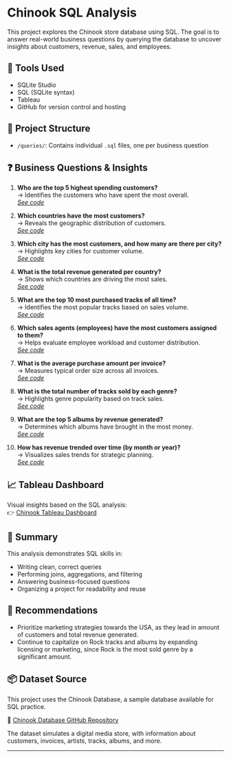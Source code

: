 # Chinook SQL Analysis

This project explores the Chinook store database using SQL. The goal is to answer real-world business questions by querying the database to uncover insights about customers, revenue, sales, and employees.

## 🧰 Tools Used
- SQLite Studio
- SQL (SQLite syntax)
- Tableau
- GitHub for version control and hosting

## 📁 Project Structure
- `/queries/`: Contains individual `.sql` files, one per business question

## ❓ Business Questions & Insights

1. **Who are the top 5 highest spending customers?**  
   → Identifies the customers who have spent the most overall.  
   _[See code](queries/top_5_customers.sql)_

2. **Which countries have the most customers?**  
   → Reveals the geographic distribution of customers.  
   _[See code](queries/customers_by_country.sql)_

3. **Which city has the most customers, and how many are there per city?**  
   → Highlights key cities for customer volume.  
   _[See code](queries/customers_by_city.sql)_

4. **What is the total revenue generated per country?**  
   → Shows which countries are driving the most sales.  
   _[See code](queries/revenue_by_country.sql)_

5. **What are the top 10 most purchased tracks of all time?**  
   → Identifies the most popular tracks based on sales volume.  
   _[See code](queries/top_tracks.sql)_

6. **Which sales agents (employees) have the most customers assigned to them?**  
   → Helps evaluate employee workload and customer distribution.  
   _[See code](queries/customers_per_sales_agent.sql)_

7. **What is the average purchase amount per invoice?**  
   → Measures typical order size across all invoices.  
   _[See code](queries/avg_invoice_amount.sql)_

8. **What is the total number of tracks sold by each genre?**  
   → Highlights genre popularity based on track sales.  
   _[See code](queries/tracks_sold_by_genre.sql)_

9. **What are the top 5 albums by revenue generated?**  
   → Determines which albums have brought in the most money.  
   _[See code](queries/top_albums_by_revenue.sql)_

10. **How has revenue trended over time (by month or year)?**  
   → Visualizes sales trends for strategic planning.  
   _[See code](queries/revenue_by_year.sql)_

## 📈 Tableau Dashboard

Visual insights based on the SQL analysis:  
👉 [Chinook Tableau Dashboard](https://public.tableau.com/app/profile/benjamin.munson/viz/ChinookSQLTableauVisualization/ChinookSalesAnalysis)


## 📌 Summary

This analysis demonstrates SQL skills in:
- Writing clean, correct queries
- Performing joins, aggregations, and filtering
- Answering business-focused questions
- Organizing a project for readability and reuse

## 🚀 Recommendations
- Prioritize marketing strategies towards the USA, as they lead in amount of customers and total revenue generated.
- Continue to capitalize on Rock tracks and albums by expanding licensing or marketing, since Rock is the most sold genre by a significant amount.  

## 📦 Dataset Source

This project uses the Chinook Database, a sample database available for SQL practice.

📄 [Chinook Database GitHub Repository](https://github.com/lerocha/chinook-database)

The dataset simulates a digital media store, with information about customers, invoices, artists, tracks, albums, and more.

---
